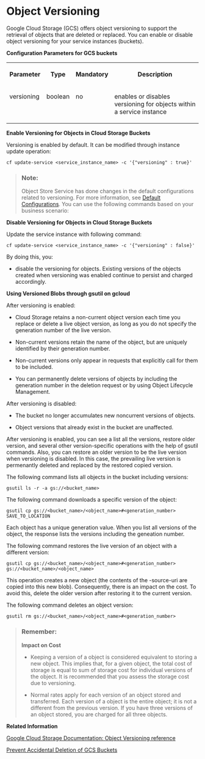<!-- loiof99e2589472c44939a559d4b8f329a56 -->

# Object Versioning

Google Cloud Storage \(GCS\) offers object versioning to support the retrieval of objects that are deleted or replaced. You can enable or disable object versioning for your service instances \(buckets\).

**Configuration Parameters for GCS buckets**


<table>
<tr>
<th valign="top">

Parameter

</th>
<th valign="top">

Type

</th>
<th valign="top">

Mandatory

</th>
<th valign="top">

Description

</th>
</tr>
<tr>
<td valign="top">

versioning

</td>
<td valign="top">

boolean

</td>
<td valign="top">

no

</td>
<td valign="top">

enables or disables versioning for objects within a service instance

</td>
</tr>
</table>

**Enable Versioning for Objects in Cloud Storage Buckets**

Versioning is enabled by default. It can be modified through instance update operation:

```
cf update-service <service_instance_name> -c '{"versioning" : true}'
```

> ### Note:  
> Object Store Service has done changes in the default configurations related to versioning. For more information, see [Default Configurations](default-configurations-152735d.md). You can use the following commands based on your business scenario:

**Disable Versioning for Objects in Cloud Storage Buckets**

Update the service instance with following command:

```
cf update-service <service_instance_name> -c '{"versioning" : false}'
```

By doing this, you:

-   disable the versioning for objects. Existing versions of the objects created when versioning was enabled continue to persist and charged accordingly.


**Using Versioned Blobs through gsutil on gcloud**

After versioning is enabled:

-   Cloud Storage retains a non-current object version each time you replace or delete a live object version, as long as you do not specify the generation number of the live version.

-   Non-current versions retain the name of the object, but are uniquely identified by their generation number.

-   Non-current versions only appear in requests that explicitly call for them to be included.

-   You can permanently delete versions of objects by including the generation number in the deletion request or by using Object Lifecycle Management.


After versioning is disabled:

-   The bucket no longer accumulates new noncurrent versions of objects.

-   Object versions that already exist in the bucket are unaffected.


After versioning is enabled, you can see a list all the versions, restore older version, and several other version-specific operations with the help of gsutil commands. Also, you can restore an older version to be the live version when versioning is disabled. In this case, the prevailing live version is permenantly deleted and replaced by the restored copied version.

The following command lists all objects in the bucket including versions:

```
gsutil ls -r -a gs://<bucket_name>
```

The following command downloads a specific version of the object:

```
gsutil cp gs://<bucket_name>/<object_name>#<generation_number> SAVE_TO_LOCATION
```

Each object has a unique generation value. When you list all versions of the object, the response lists the versions including the geneation number.

The following command restores the live version of an object with a different version:

```
gsutil cp gs://<bucket_name>/<object_name>#<generation_number> gs://<bucket_name>/<object_name>
```

This operation creates a new object \(the contents of the -source-uri are copied into this new blob\). Consequently, there is an impact on the cost. To avoid this, delete the older version after restoring it to the current version.

The following command deletes an object version:

```
gsutil rm gs://<bucket_name>/<object_name>#<generation_number>
```

> ### Remember:  
> **Impact on Cost**
> 
> -   Keeping a version of a object is considered equivalent to storing a new object. This implies that, for a given object, the total cost of storage is equal to sum of storage cost for individual versions of the object. It is recommended that you assess the storage cost due to versioning.
> 
> -   Normal rates apply for each version of an object stored and transferred. Each version of a object is the entire object; it is not a different from the previous version. If you have three versions of an object stored, you are charged for all three objects.

**Related Information**  


[Google Cloud Storage Documentation: Object Versioning reference](https://cloud.google.com/storage/docs/object-versioning#reference)

[Prevent Accidental Deletion of GCS Buckets](https://help.sap.com/viewer/2ee77ef7ea4648f9ab2c54ee3aef0a29/Cloud/en-US/9164ace0159c46a2aee097c9d60a000e.html)


